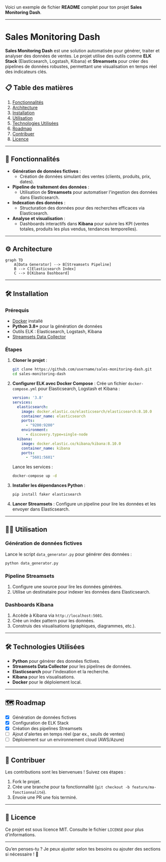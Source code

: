 Voici un exemple de fichier **README** complet pour ton projet **Sales Monitoring Dash**. 

---

# Sales Monitoring Dash

**Sales Monitoring Dash** est une solution automatisée pour générer, traiter et analyser des données de ventes. Le projet utilise des outils comme **ELK Stack** (Elasticsearch, Logstash, Kibana) et **Streamsets** pour créer des pipelines de données robustes, permettant une visualisation en temps réel des indicateurs clés.

## 📋 Table des matières

1. [Fonctionnalités](#-fonctionnalités)
2. [Architecture](#-architecture)
3. [Installation](#-installation)
4. [Utilisation](#-utilisation)
5. [Technologies Utilisées](#-technologies-utilisées)
6. [Roadmap](#-roadmap)
7. [Contribuer](#-contribuer)
8. [Licence](#-licence)

---

## 🚀 Fonctionnalités

- **Génération de données fictives** :
  - Création de données simulant des ventes (clients, produits, prix, dates).
- **Pipeline de traitement des données** :
  - Utilisation de **Streamsets** pour automatiser l'ingestion des données dans Elasticsearch.
- **Indexation des données** :
  - Structuration des données pour des recherches efficaces via Elasticsearch.
- **Analyse et visualisation** :
  - Dashboards interactifs dans **Kibana** pour suivre les KPI (ventes totales, produits les plus vendus, tendances temporelles).

---

## ⚙️ Architecture

```mermaid
graph TD
    A[Data Generator] --> B[Streamsets Pipeline]
    B --> C[Elasticsearch Index]
    C --> D[Kibana Dashboard]
```

---

## 🛠️ Installation

### Prérequis
- [Docker](https://www.docker.com/) installé
- **Python 3.8+** pour la génération de données
- Outils ELK : Elasticsearch, Logstash, Kibana
- [Streamsets Data Collector](https://streamsets.com/)

### Étapes
1. **Cloner le projet** :
   ```bash
   git clone https://github.com/username/sales-monitoring-dash.git
   cd sales-monitoring-dash
   ```

2. **Configurer ELK avec Docker Compose** :
   Crée un fichier `docker-compose.yml` pour Elasticsearch, Logstash et Kibana :
   ```yaml
   version: '3.8'
   services:
     elasticsearch:
       image: docker.elastic.co/elasticsearch/elasticsearch:8.10.0
       container_name: elasticsearch
       ports:
         - "9200:9200"
       environment:
         - discovery.type=single-node
     kibana:
       image: docker.elastic.co/kibana/kibana:8.10.0
       container_name: kibana
       ports:
         - "5601:5601"
   ```

   Lance les services :
   ```bash
   docker-compose up -d
   ```

3. **Installer les dépendances Python** :
   ```bash
   pip install faker elasticsearch
   ```

4. **Lancer Streamsets** :
   Configure un pipeline pour lire les données et les envoyer dans Elasticsearch.

---

## 🧑‍💻 Utilisation

### Génération de données fictives
Lance le script `data_generator.py` pour générer des données :
```bash
python data_generator.py
```

### Pipeline Streamsets
1. Configure une source pour lire les données générées.
2. Utilise un destinataire pour indexer les données dans Elasticsearch.

### Dashboards Kibana
1. Accède à Kibana via `http://localhost:5601`.
2. Crée un index pattern pour les données.
3. Construis des visualisations (graphiques, diagrammes, etc.).

---

## 🛠️ Technologies Utilisées

- **Python** pour générer des données fictives.
- **Streamsets Data Collector** pour les pipelines de données.
- **Elasticsearch** pour l'indexation et la recherche.
- **Kibana** pour les visualisations.
- **Docker** pour le déploiement local.

---

## 🗺️ Roadmap

- [x] Génération de données fictives
- [x] Configuration de ELK Stack
- [x] Création des pipelines Streamsets
- [ ] Ajout d'alertes en temps réel (par ex., seuils de ventes)
- [ ] Déploiement sur un environnement cloud (AWS/Azure)

---

## 🤝 Contribuer

Les contributions sont les bienvenues ! Suivez ces étapes :
1. Fork le projet.
2. Crée une branche pour ta fonctionnalité (`git checkout -b feature/ma-fonctionnalité`).
3. Envoie une PR une fois terminé.

---

## 📄 Licence

Ce projet est sous licence MIT. Consulte le fichier `LICENSE` pour plus d'informations.

---

Qu’en penses-tu ? Je peux ajuster selon tes besoins ou ajouter des sections si nécessaire ! 🚀